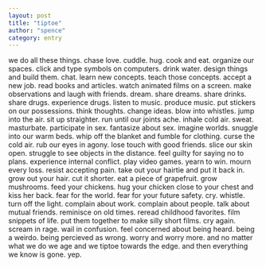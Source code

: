 ```yaml
---
layout: post
title: "tiptoe"
author: "spence"
category: entry
---
```


we do all these things.
chase love. cuddle. hug. cook and eat. organize our spaces. click and type symbols on computers. drink water. design things and build them. chat. learn new concepts. teach those concepts. accept a new job. read books and articles. watch animated films on a screen. make observations and laugh with friends. dream. share dreams. share drinks. share drugs. experience drugs. listen to music. produce music. put stickers on our possessions. think thoughts. change ideas. blow into whistles. jump into the air. sit up straighter. run until our joints ache. inhale cold air. sweat. masturbate. participate in sex. fantasize about sex. imagine worlds. snuggle into our warm beds. whip off the blanket and fumble for clothing. curse the cold air. rub our eyes in agony. lose touch with good friends. slice our skin open. struggle to see objects in the distance. feel guilty for saying no to plans. experience internal conflict. play video games. yearn to win. mourn every loss. resist accepting pain. take out your hairtie and put it back in. grow out your hair. cut it shorter. eat a piece of grapefruit. grow mushrooms. feed your chickens. hug your chicken close to your chest and kiss her back. fear for the world. fear for your future safety. cry. whistle. turn off the light. complain about work. complain about people. talk about mutual friends. reminisce on old times. reread childhood favorites. film snippets of life. put them together to make silly short films. cry again. scream in rage. wail in confusion. feel concerned about being heard. being a weirdo. being percieved as wrong. worry and worry more. 
and no matter what we do we age and we tiptoe towards the edge. and then everything we know is gone. yep. 

